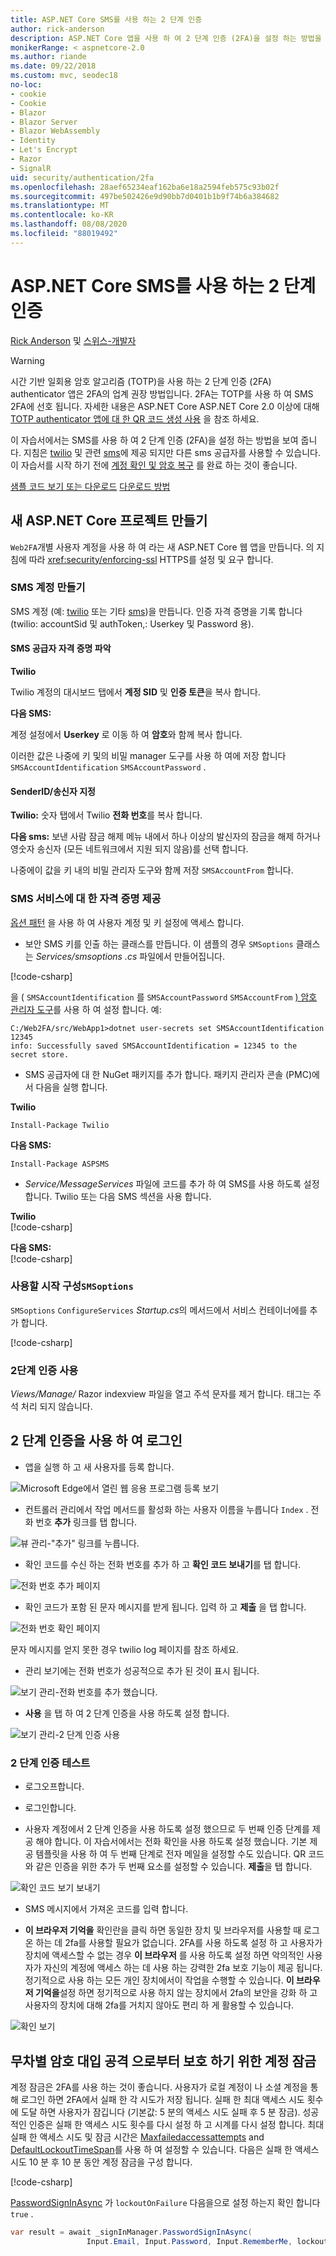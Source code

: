 ```yaml
---
title: ASP.NET Core SMS를 사용 하는 2 단계 인증
author: rick-anderson
description: ASP.NET Core 앱을 사용 하 여 2 단계 인증 (2FA)을 설정 하는 방법을 알아봅니다.
monikerRange: < aspnetcore-2.0
ms.author: riande
ms.date: 09/22/2018
ms.custom: mvc, seodec18
no-loc:
- cookie
- Cookie
- Blazor
- Blazor Server
- Blazor WebAssembly
- Identity
- Let's Encrypt
- Razor
- SignalR
uid: security/authentication/2fa
ms.openlocfilehash: 28aef65234eaf162ba6e18a2594feb575c93b02f
ms.sourcegitcommit: 497be502426e9d90bb7d0401b1b9f74b6a384682
ms.translationtype: MT
ms.contentlocale: ko-KR
ms.lasthandoff: 08/08/2020
ms.locfileid: "88019492"
---
```

# <a name="two-factor-authentication-with-sms-in-aspnet-core"></a>ASP.NET Core SMS를 사용 하는 2 단계 인증

[Rick Anderson](https://twitter.com/RickAndMSFT) 및 [스위스-개발자](https://github.com/Swiss-Devs)

>[!WARNING]
> 시간 기반 일회용 암호 알고리즘 (TOTP)을 사용 하는 2 단계 인증 (2FA) authenticator 앱은 2FA의 업계 권장 방법입니다. 2FA는 TOTP를 사용 하 여 SMS 2FA에 선호 됩니다. 자세한 내용은 ASP.NET Core ASP.NET Core 2.0 이상에 대해 [TOTP authenticator 앱에 대 한 QR 코드 생성 사용](xref:security/authentication/identity-enable-qrcodes) 을 참조 하세요.

이 자습서에서는 SMS를 사용 하 여 2 단계 인증 (2FA)을 설정 하는 방법을 보여 줍니다. 지침은 [twilio](https://www.twilio.com/) 및 관련 [sms](https://www.aspsms.com/asp.net/identity/core/testcredits/)에 제공 되지만 다른 sms 공급자를 사용할 수 있습니다. 이 자습서를 시작 하기 전에 [계정 확인 및 암호 복구](xref:security/authentication/accconfirm) 를 완료 하는 것이 좋습니다.

[샘플 코드 보기 또는 다운로드](https://github.com/dotnet/AspNetCore.Docs/tree/master/aspnetcore/security/authentication/2fa/sample/Web2FA) [다운로드 방법](xref:index#how-to-download-a-sample)

## <a name="create-a-new-aspnet-core-project"></a>새 ASP.NET Core 프로젝트 만들기

`Web2FA`개별 사용자 계정을 사용 하 여 라는 새 ASP.NET Core 웹 앱을 만듭니다. 의 지침에 따라 <xref:security/enforcing-ssl> HTTPS를 설정 및 요구 합니다.

### <a name="create-an-sms-account"></a>SMS 계정 만들기

SMS 계정 (예: [twilio](https://www.twilio.com/) 또는 기타 [sms](https://www.aspsms.com/asp.net/identity/core/testcredits/))을 만듭니다. 인증 자격 증명을 기록 합니다 (twilio: accountSid 및 authToken,: Userkey 및 Password 용).

#### <a name="figuring-out-sms-provider-credentials"></a>SMS 공급자 자격 증명 파악

**Twilio**

Twilio 계정의 대시보드 탭에서 **계정 SID** 및 **인증 토큰**을 복사 합니다.

**다음 SMS:**

계정 설정에서 **Userkey** 로 이동 하 여 **암호**와 함께 복사 합니다.

이러한 값은 나중에 키 및의 비밀 manager 도구를 사용 하 여에 저장 합니다 `SMSAccountIdentification` `SMSAccountPassword` .

#### <a name="specifying-senderid--originator"></a>SenderID/송신자 지정

**Twilio:** 숫자 탭에서 Twilio **전화 번호**를 복사 합니다.

**다음 sms:** 보낸 사람 잠금 해제 메뉴 내에서 하나 이상의 발신자의 잠금을 해제 하거나 영숫자 송신자 (모든 네트워크에서 지원 되지 않음)를 선택 합니다.

나중에이 값을 키 내의 비밀 관리자 도구와 함께 저장 `SMSAccountFrom` 합니다.

### <a name="provide-credentials-for-the-sms-service"></a>SMS 서비스에 대 한 자격 증명 제공

[옵션 패턴](xref:fundamentals/configuration/options) 을 사용 하 여 사용자 계정 및 키 설정에 액세스 합니다.

* 보안 SMS 키를 인출 하는 클래스를 만듭니다. 이 샘플의 경우 `SMSoptions` 클래스는 *Services/smsoptions .cs* 파일에서 만들어집니다.

[!code-csharp[](2fa/sample/Web2FA/Services/SMSoptions.cs)]

을 ( `SMSAccountIdentification` 를 `SMSAccountPassword` `SMSAccountFrom` [) 암호 관리자 도구](xref:security/app-secrets)를 사용 하 여 설정 합니다. 예:

```none
C:/Web2FA/src/WebApp1>dotnet user-secrets set SMSAccountIdentification 12345
info: Successfully saved SMSAccountIdentification = 12345 to the secret store.
```

* SMS 공급자에 대 한 NuGet 패키지를 추가 합니다. 패키지 관리자 콘솔 (PMC)에서 다음을 실행 합니다.

**Twilio**

`Install-Package Twilio`

**다음 SMS:**

`Install-Package ASPSMS`

* *Service/MessageServices* 파일에 코드를 추가 하 여 SMS를 사용 하도록 설정 합니다. Twilio 또는 다음 SMS 섹션을 사용 합니다.

**Twilio**  
[!code-csharp[](2fa/sample/Web2FA/Services/MessageServices_twilio.cs)]

**다음 SMS:**  
[!code-csharp[](2fa/sample/Web2FA/Services/MessageServices_ASPSMS.cs)]

### <a name="configure-startup-to-use-smsoptions"></a>사용할 시작 구성`SMSoptions`

`SMSoptions` `ConfigureServices` *Startup.cs*의 메서드에서 서비스 컨테이너에를 추가 합니다.

[!code-csharp[](2fa/sample/Web2FA/Startup.cs?name=snippet1&highlight=4)]

### <a name="enable-two-factor-authentication"></a>2단계 인증 사용

*Views/Manage/* Razor indexview 파일을 열고 주석 문자를 제거 합니다. 태그는 주석 처리 되지 않습니다.

## <a name="log-in-with-two-factor-authentication"></a>2 단계 인증을 사용 하 여 로그인

* 앱을 실행 하 고 새 사용자를 등록 합니다.

![Microsoft Edge에서 열린 웹 응용 프로그램 등록 보기](2fa/_static/login2fa1.png)

* 컨트롤러 관리에서 작업 메서드를 활성화 하는 사용자 이름을 누릅니다 `Index` . 전화 번호 **추가** 링크를 탭 합니다.

![뷰 관리-"추가" 링크를 누릅니다.](2fa/_static/login2fa2.png)

* 확인 코드를 수신 하는 전화 번호를 추가 하 고 **확인 코드 보내기**를 탭 합니다.

![전화 번호 추가 페이지](2fa/_static/login2fa3.png)

* 확인 코드가 포함 된 문자 메시지를 받게 됩니다. 입력 하 고 **제출** 을 탭 합니다.

![전화 번호 확인 페이지](2fa/_static/login2fa4.png)

문자 메시지를 얻지 못한 경우 twilio log 페이지를 참조 하세요.

* 관리 보기에는 전화 번호가 성공적으로 추가 된 것이 표시 됩니다.

![보기 관리-전화 번호를 추가 했습니다.](2fa/_static/login2fa5.png)

* **사용** 을 탭 하 여 2 단계 인증을 사용 하도록 설정 합니다.

![보기 관리-2 단계 인증 사용](2fa/_static/login2fa6.png)

### <a name="test-two-factor-authentication"></a>2 단계 인증 테스트

* 로그오프합니다.

* 로그인합니다.

* 사용자 계정에서 2 단계 인증을 사용 하도록 설정 했으므로 두 번째 인증 단계를 제공 해야 합니다. 이 자습서에서는 전화 확인을 사용 하도록 설정 했습니다. 기본 제공 템플릿을 사용 하 여 두 번째 단계로 전자 메일을 설정할 수도 있습니다. QR 코드와 같은 인증을 위한 추가 두 번째 요소를 설정할 수 있습니다. **제출**을 탭 합니다.

![확인 코드 보기 보내기](2fa/_static/login2fa7.png)

* SMS 메시지에서 가져온 코드를 입력 합니다.

* **이 브라우저 기억을** 확인란을 클릭 하면 동일한 장치 및 브라우저를 사용할 때 로그온 하는 데 2fa를 사용할 필요가 없습니다. 2FA를 사용 하도록 설정 하 고 사용자가 장치에 액세스할 수 없는 경우 **이 브라우저** 를 사용 하도록 설정 하면 악의적인 사용자가 자신의 계정에 액세스 하는 데 사용 하는 강력한 2fa 보호 기능이 제공 됩니다. 정기적으로 사용 하는 모든 개인 장치에서이 작업을 수행할 수 있습니다. **이 브라우저 기억을**설정 하면 정기적으로 사용 하지 않는 장치에서 2fa의 보안을 강화 하 고 사용자의 장치에 대해 2fa를 거치지 않아도 편리 하 게 활용할 수 있습니다.

![확인 보기](2fa/_static/login2fa8.png)

## <a name="account-lockout-for-protecting-against-brute-force-attacks"></a>무차별 암호 대입 공격 으로부터 보호 하기 위한 계정 잠금

계정 잠금은 2FA를 사용 하는 것이 좋습니다. 사용자가 로컬 계정이 나 소셜 계정을 통해 로그인 하면 2FA에서 실패 한 각 시도가 저장 됩니다. 실패 한 최대 액세스 시도 횟수에 도달 하면 사용자가 잠깁니다 (기본값: 5 분의 액세스 시도 실패 후 5 분 잠금). 성공적인 인증은 실패 한 액세스 시도 횟수를 다시 설정 하 고 시계를 다시 설정 합니다. 최대 실패 한 액세스 시도 및 잠금 시간은 [Maxfailedaccessattempts](/dotnet/api/microsoft.aspnetcore.identity.lockoutoptions.maxfailedaccessattempts) and [DefaultLockoutTimeSpan](/dotnet/api/microsoft.aspnetcore.identity.lockoutoptions.defaultlockouttimespan)를 사용 하 여 설정할 수 있습니다. 다음은 실패 한 액세스 시도 10 분 후 10 분 동안 계정 잠금을 구성 합니다.

[!code-csharp[](2fa/sample/Web2FA/Startup.cs?name=snippet2&highlight=13-17)]

[PasswordSignInAsync](/dotnet/api/microsoft.aspnetcore.identity.signinmanager-1.passwordsigninasync) 가 `lockoutOnFailure` 다음을으로 설정 하는지 확인 합니다 `true` .

```csharp
var result = await _signInManager.PasswordSignInAsync(
                 Input.Email, Input.Password, Input.RememberMe, lockoutOnFailure: true);
```
